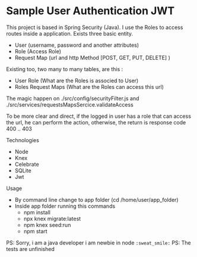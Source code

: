 # Sample User Authentication JWT 

This project is based in Spring Security (Java). 
I use the Roles to access routes inside a application.
Exists three basic entity.

- User (username, password and another attributes)
- Role (Access Role)
- Request Map (url and http Method [POST, GET, PUT, DELETE] )

Existing too, two many to many tables, are this :

- User Role (What are the Roles is associed to User)
- Roles Request Maps (What are the Roles can access this url)

The magic happen on ./src/config/securityFilter.js and ./src/services/requestsMapsSercice.validateAccess

To be more clear and direct, if the logged in user has a role that can access the url, he can perform the action, otherwise, the return is response code 400 .. 403

Technologies

- Node
- Knex
- Celebrate
- SQLite
- Jwt

Usage

- By command line change to app folder (cd /home/user/app_folder)
- Inside app folder running this commands
    - npm install
    - npx knex migrate:latest
    - npm knex seed:run
    - npm start
    
 PS: Sorry, i am a java developer i am newbie in node `:sweat_smile:`
 PS: The tests are unfinished